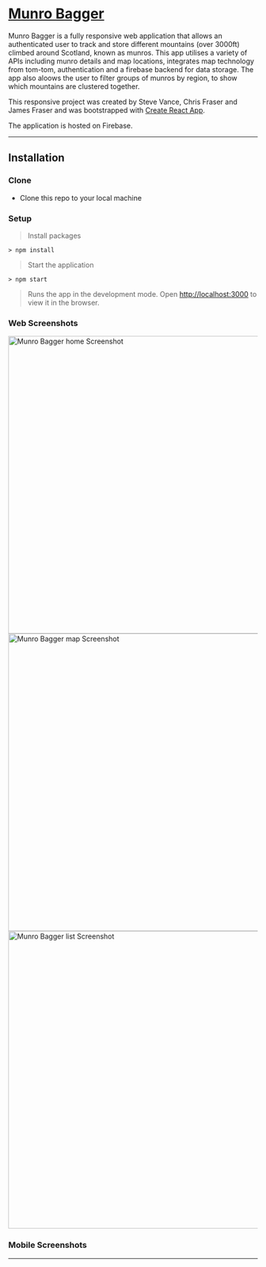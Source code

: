 # [Munro Bagger](https://munro-bagger-cca2f.web.app/)

Munro Bagger is a fully responsive web application that allows an authenticated user to track and store different mountains (over 3000ft) climbed around Scotland, known as munros. This app utilises a variety of APIs including munro details and map locations, integrates map technology from tom-tom, authentication and a firebase backend for data storage. The app also aloows the user to filter groups of munros by region, to show which mountains are clustered together.

This responsive project was created by Steve Vance, Chris Fraser and James Fraser and was bootstrapped with [Create React App](https://github.com/facebook/create-react-app). 

The application is hosted on Firebase.

---

## Installation

### Clone

- Clone this repo to your local machine 

### Setup

> Install packages

```shell
> npm install
```

> Start the application

```shell
> npm start
```

> Runs the app in the development mode. Open [http://localhost:3000](http://localhost:3000) to view it in the browser.


### Web Screenshots

<img width="600" alt="Munro Bagger home Screenshot" src="https://user-images.githubusercontent.com/56826534/117456878-97886c00-af40-11eb-800e-2e73316a24f9.png">
<img width="600" alt="Munro Bagger map Screenshot" src="https://user-images.githubusercontent.com/56826534/117457291-fea62080-af40-11eb-9887-d62b213d28c0.png">
<img width="600" alt="Munro Bagger list Screenshot" src="https://user-images.githubusercontent.com/56826534/117457524-33b27300-af41-11eb-9faf-7976ce481005.png">

### Mobile Screenshots



---
